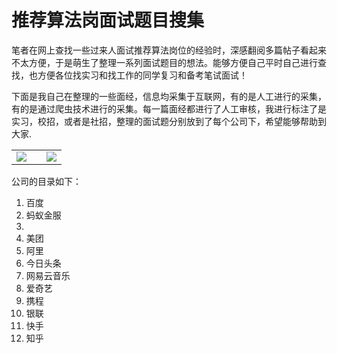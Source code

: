 # 推荐算法岗面试题目搜集

笔者在网上查找一些过来人面试推荐算法岗位的经验时，深感翻阅多篇帖子看起来不太方便，于是萌生了整理一系列面试题目的想法。能够方便自己平时自己进行查找，也方便各位找实习和找工作的同学复习和备考笔试面试！

下面是我自己在整理的一些面经，信息均采集于互联网，有的是人工进行的采集，有的是通过爬虫技术进行的采集。每一篇面经都进行了人工审核，我进行标注了是实习，校招，或者是社招，整理的面试题分别放到了每个公司下，希望能够帮助到大家.
<table>
  <td>
<img src="https://github.com/Geeksongs/Recommendation_algorithm_interview_questions-collection/blob/main/blty.jpeg">
    <td/>
  <td width="40%">
    <img src="https://github.com/Geeksongs/Recommendation_algorithm_interview_questions-collection/blob/main/huhu.png">
    </td>
  </table>

公司的目录如下：
1. 百度
2. 蚂蚁金服
3. [拼多多]:https://github.com/Geeksongs/Recommendation_algorithm_interview_questions-collection/blob/main/%E6%8B%BC%E5%A4%9A%E5%A4%9A.md
4. 美团
5. 阿里
6. 今日头条
7. 网易云音乐
8. 爱奇艺
9. 携程
10. 银联
11. 快手
12. 知乎

